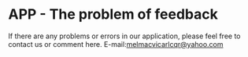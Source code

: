 # APP - The problem of feedback


If there are any problems or errors in our application, please feel free to contact us or comment here. E-mail:melmacvicarlcqr@yahoo.com
